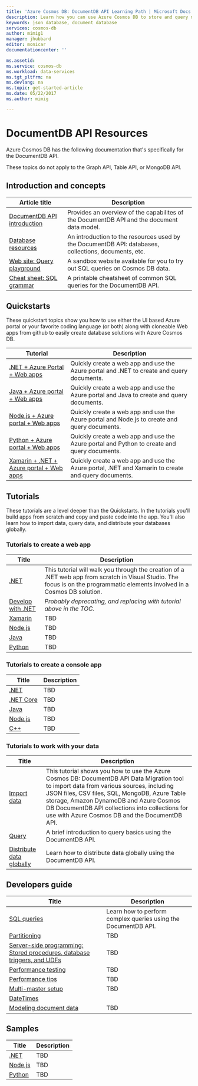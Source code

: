 ```yaml
---
title: 'Azure Cosmos DB: DocumentDB API Learning Path | Microsoft Docs'
description: Learn how you can use Azure Cosmos DB to store and query massive volumes of JSON documents with low latency using SQL and JavaScript. 
keywords: json database, document database
services: cosmos-db
author: mimig1
manager: jhubbard
editor: monicar
documentationcenter: ''

ms.assetid: 
ms.service: cosmos-db
ms.workload: data-services
ms.tgt_pltfrm: na
ms.devlang: na
ms.topic: get-started-article
ms.date: 05/22/2017
ms.author: mimig

---
```

# DocumentDB API Resources

Azure Cosmos DB has the following documentation that's specifically for the DocumentDB API.

These topics do not apply to the Graph API, Table API, or MongoDB API. 

## Introduction and concepts

| Article title | Description |
|---|---|
|[DocumentDB API introduction](documentdb-introduction.md) | Provides an overview of the capabilites of the DocumentDB API and the document data model. |
|[Database resources](documentdb-resources.md)|An introduction to the resources used by the DocumentDB API: databases, collections, documents, etc.|
|[Web site: Query playground](https://www.documentdb.com/sql/demo)|A sandbox website available for you to try out SQL queries on Cosmos DB data. |
|[Cheat sheet: SQL grammar](documentdb-sql-query-cheat-sheet.md) |A printable cheatsheet of common SQL queries for the DocumentDB API.|


## Quickstarts

These quickstart topics show you how to use either the UI based Azure portal or your favorite coding language (or both) along with cloneable Web apps from github to easily create database solutions with Azure Cosmos DB. 

| Tutorial | Description |
|---|---|
| [.NET + Azure Portal + Web apps](create-documentdb-dotnet.md) | Quickly create a web app and use the Azure portal and .NET to create and query documents.|
| [Java + Azure portal + Web apps](create-documentdb-java.md) | Quickly create a web app and use the Azure portal and Java to create and query documents. |
| [Node.js + Azure portal + Web apps](create-documentdb-nodejs.md) | Quickly create a web app and use the Azure portal and Node.js to create and query documents.|
| [Python + Azure portal + Web apps](create-documentdb-python.md) | Quickly create a web app and use the Azure portal and Python to create and query documents. |
| [Xamarin + .NET + Azure portal + Web apps](create-documentdb-xamarin-dotnet.md) | Quickly create a web app and use the Azure portal, .NET and Xamarin to create and query documents. |

## Tutorials

These tutorials are a level deeper than the Quickstarts. In the tutorials you'll build apps from scratch and copy and paste code into the app. You'll also learn how to import data, query data, and distribute your databases globally.

### Tutorials to create a web app

| Title | Description |
|---|---|
|[.NET](documentdb-dotnet-application.md) | This tutorial will walk you through the creation of a .NET web app from scratch in Visual Studio. The focus is on the programmatic elements involved in a Cosmos DB solution.|
|[Develop with .NET](tutorial-develop-documentdb-dotnet.md)|*Probably deprecating, and replacing with tutorial above in the TOC.*|
|[Xamarin](mobile-apps-with-xamarin.md) | TBD|
|[Node.js](documentdb-nodejs-application.md) | TBD|
|[Java](documentdb-java-application.md) | TBD|
|[Python](documentdb-python-application.md) | TBD|

### Tutorials to create a console app

| Title | Description |
|---|---|
|[.NET](documentdb-get-started.md) | TBD|
|[.NET Core](documentdb-dotnetcore-get-started.md) | TBD|
|[Java](documentdb-java-get-started.md) | TBD|
|[Node.js](documentdb-nodejs-get-started.md) | TBD|
|[C++](documentdb-cpp-get-started.md) | TBD|

### Tutorials to work with your data

|Title|Description|
|---|---|
|[Import data](import-data.md)| This tutorial shows you how to use the Azure Cosmos DB: DocumentDB API Data Migration tool to import data from various sources, including JSON files, CSV files, SQL, MongoDB, Azure Table storage, Amazon DynamoDB and Azure Cosmos DB DocumentDB API collections into collections for use with Azure Cosmos DB and the DocumentDB API.|
|[Query](tutorial-query-documentdb.md)| A brief introduction to query basics using the DocumentDB API.|
|[Distribute data globally](tutorial-global-distribution-documentdb.md)|Learn how to distribute data globally using the DocumentDB API.|

## Developers guide

|Title|Description|
|---|---|
|[SQL queries](documentdb-sql-query.md)|Learn how to perform complex queries using the DocumentDB API.|
|[Partitioning](documentdb-partition-data.md)| TBD|
|[Server-side programming: Stored procedures, database triggers, and UDFs](programming.md)| TBD|
|[Performance testing](performance-testing.md)| TBD|
|[Performance tips](performance-tips.md)|TBD|
|[Multi-master setup](multi-region-writers.md)|TBD|
|[DateTimes](working-with-dates.md)|
|[Modeling document data](modeling-data.md)| TBD|

## Samples

| Title | Description |
|---|---|
|[.NET](documentdb-dotnet-samples.md) | TBD|
|[Node.js](documentdb-nodejs-samples.md) | TBD|
|[Python](documentdb-python-samples.md) | TBD|